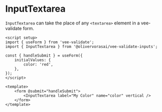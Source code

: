 # InputTextarea

`InputTextarea` can take the place of any `<textarea>` element in a vee-validate form.

```vue
<script setup>
import { useForm } from 'vee-validate';
import { InputTextarea } from '@olivervorasai/vee-validate-inputs';

const { handleSubmit } = useForm({
    initialValues: {
        color: 'red',
    },
});
</script>

<template>
    <form @submit="handleSubmit">
        <InputTextarea label="My Color" name="color" vertical />
    </form>
</template>
```

<script setup>
import { useForm } from "vee-validate";
import InputTextarea from '../../src/components/inputs/InputTextarea.vue';

const { handleSubmit } = useForm({
    initialValues: {
        color: "red",
    },
    validationSchema: {
        color: (value) => (!!value ? true : false),
    },
});
</script>

<form @submit="handleSubmit">
    <InputTextarea label="My Color" name="color" vertical />
</form>
